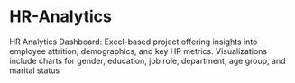 # HR-Analytics
HR Analytics Dashboard: Excel-based project offering insights into employee attrition, demographics, and key HR metrics. Visualizations include charts for gender, education, job role, department, age group, and marital status
